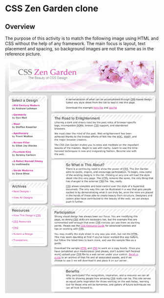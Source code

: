# CSS Zen Garden clone

## Overview

The purpose of this activity is to match the following image using HTML and CSS without the help of any framework. The main focus is layout, text placement and spacing, so background images are not the same as in the reference picture.

![clone reference](./images/reference.png)
